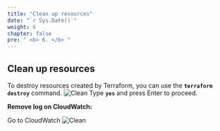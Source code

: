 ```yaml
---
title: "Clean up resources"
date: "`r Sys.Date()`"
weight: 6
chapter: false
pre: " <b> 6. </b> "
---
```


## Clean up resources

To destroy resources created by Terraform, you can use the **`terraform destroy`** command.
![Clean](../images/6-Clean/result.png)
Type **`yes`** and press Enter to proceed.

**Remove log on CloudWatch:**

Go to CloudWatch
![Clean](../images/6-Clean/logs.png)
